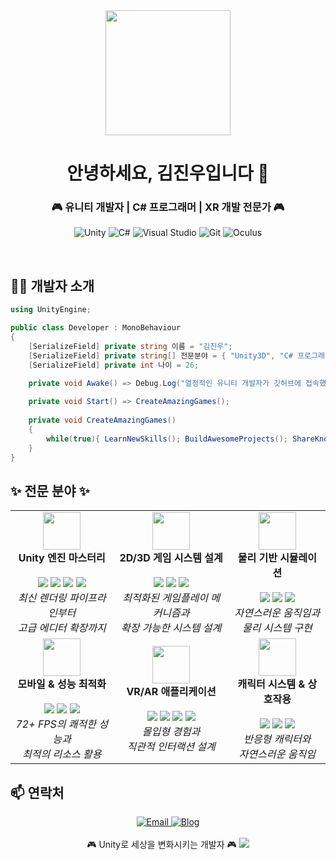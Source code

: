 <div align="center">
  <img src="https://cdn.jsdelivr.net/gh/devicons/devicon/icons/unity/unity-original-wordmark.svg" width="200"/>
  <h1>안녕하세요, 김진우입니다 👋</h1>
  <h3>🎮 유니티 개발자 | C# 프로그래머 | XR 개발 전문가 🎮</h3>

  ![Unity](https://img.shields.io/badge/Unity-%23000000.svg?style=for-the-badge&logo=unity&logoColor=white)
  ![C#](https://img.shields.io/badge/C%23-%23239120.svg?style=for-the-badge&logo=c-sharp&logoColor=white)
  ![Visual Studio](https://img.shields.io/badge/Visual_Studio-%235C2D91.svg?style=for-the-badge&logo=visual-studio&logoColor=white)
  ![Git](https://img.shields.io/badge/Git-%23F05033.svg?style=for-the-badge&logo=git&logoColor=white)
  ![Oculus](https://img.shields.io/badge/Oculus-1C1E20?style=for-the-badge&logo=oculus&logoColor=white)
</div>

<br>

## 🧑‍💻 개발자 소개

```csharp
using UnityEngine;

public class Developer : MonoBehaviour
{
    [SerializeField] private string 이름 = "김진우";
    [SerializeField] private string[] 전문분야 = { "Unity3D", "C# 프로그래밍", "VR/AR 개발", "게임 최적화" };
    [SerializeField] private int 나이 = 26;

    private void Awake() => Debug.Log("열정적인 유니티 개발자가 깃허브에 접속했습니다!");
    
    private void Start() => CreateAmazingGames();
    
    private void CreateAmazingGames()
    {
        while(true){ LearnNewSkills(); BuildAwesomeProjects(); ShareKnowledge(); }
    }
}
```

## ✨ 전문 분야 ✨

<div align="center">
<table>
  <tr>
    <td align="center">
      <img src="https://cdn-icons-png.flaticon.com/512/5360/5360804.png" width="60" height="60"><br>
      <b>Unity 엔진 마스터리</b>
      <br><br>
      <img src="https://img.shields.io/badge/URP-00AAFF?style=flat-square"/>
      <img src="https://img.shields.io/badge/HDRP-9966FF?style=flat-square"/>
      <img src="https://img.shields.io/badge/Shader_Graph-FF4400?style=flat-square"/>
      <img src="https://img.shields.io/badge/Timeline-22AA44?style=flat-square"/>
      <br>
      <i>최신 렌더링 파이프라인부터<br>고급 에디터 확장까지</i>
    </td>
    <td align="center">
      <img src="https://cdn-icons-png.flaticon.com/512/8028/8028314.png" width="60" height="60"><br>
      <b>2D/3D 게임 시스템 설계</b>
      <br><br>
      <img src="https://img.shields.io/badge/컴포넌트_기반_아키텍처-FF6B6B?style=flat-square"/>
      <img src="https://img.shields.io/badge/상태_머신-48CFAD?style=flat-square"/>
      <img src="https://img.shields.io/badge/디자인_패턴-AC92EC?style=flat-square"/>
      <br>
      <i>최적화된 게임플레이 메커니즘과<br>확장 가능한 시스템 설계</i>
    </td>
    <td align="center">
      <img src="https://cdn-icons-png.flaticon.com/512/6897/6897039.png" width="60" height="60"><br>
      <b>물리 기반 시뮬레이션</b>
      <br><br>
      <img src="https://img.shields.io/badge/Rigidbody-4FC1E9?style=flat-square"/>
      <img src="https://img.shields.io/badge/Collider_최적화-FFCE54?style=flat-square"/>
      <img src="https://img.shields.io/badge/사실적_물리-FC6E51?style=flat-square"/>
      <br>
      <i>자연스러운 움직임과<br>물리 시스템 구현</i>
    </td>
  </tr>
  <tr>
    <td align="center">
      <img src="https://cdn-icons-png.flaticon.com/512/2920/2920349.png" width="60" height="60"><br>
      <b>모바일 & 성능 최적화</b>
      <br><br>
      <img src="https://img.shields.io/badge/메모리_관리-ED5565?style=flat-square"/>
      <img src="https://img.shields.io/badge/프로파일링-5D9CEC?style=flat-square"/>
      <img src="https://img.shields.io/badge/배터리_효율-A0D468?style=flat-square"/>
      <br>
      <i>72+ FPS의 쾌적한 성능과<br>최적의 리소스 활용</i>
    </td>
    <td align="center">
      <img src="https://cdn-icons-png.flaticon.com/512/8638/8638426.png" width="60" height="60"><br>
      <b>VR/AR 애플리케이션</b>
      <br><br>
      <img src="https://img.shields.io/badge/Oculus-5D9CEC?style=flat-square"/>
      <img src="https://img.shields.io/badge/ARKit-FFCE54?style=flat-square"/>
      <img src="https://img.shields.io/badge/ARCore-FC6E51?style=flat-square"/>
      <img src="https://img.shields.io/badge/OpenXR-AC92EC?style=flat-square"/>
      <br>
      <i>몰입형 경험과<br>직관적 인터랙션 설계</i>
    </td>
    <td align="center">
      <img src="https://cdn-icons-png.flaticon.com/512/3222/3222625.png" width="60" height="60"><br>
      <b>캐릭터 시스템 & 상호작용</b>
      <br><br>
      <img src="https://img.shields.io/badge/Animator_Controller-48CFAD?style=flat-square"/>
      <img src="https://img.shields.io/badge/IK_시스템-FFCE54?style=flat-square"/>
      <img src="https://img.shields.io/badge/컨트롤러_최적화-5D9CEC?style=flat-square"/>
      <br>
      <i>반응형 캐릭터와<br>자연스러운 움직임</i>
    </td>
  </tr>
</table>
</div>

## 📫 연락처

<div align="center">
  <a href="mailto:wlsdn62290@gmail.com">
    <img src="https://img.shields.io/badge/이메일-wlsdn62290@gmail.com-EA4335?style=for-the-badge&logo=gmail&logoColor=white" alt="Email"/>
  </a>
  <a href="https://wlsdn629.tistory.com/">
    <img src="https://img.shields.io/badge/개발_블로그-wlsdn629.tistory.com-orange?style=for-the-badge&logo=blogger&logoColor=white" alt="Blog"/>
  </a>
</div>

<br>

<div align="center">
  🎮 Unity로 세상을 변화시키는 개발자 🎮
  <img src="https://capsule-render.vercel.app/api?type=waving&color=0078D7&height=100&section=footer&fontSize=70" />
</div>
